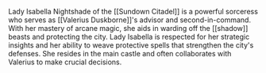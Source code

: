 Lady Isabella Nightshade of the [[Sundown Citadel]] is a powerful sorceress who serves as [[Valerius Duskborne]]'s advisor and second-in-command. With her mastery of arcane magic, she aids in warding off the [[shadow]] beasts and protecting the city. Lady Isabella is respected for her strategic insights and her ability to weave protective spells that strengthen the city's defenses. She resides in the main castle and often collaborates with Valerius to make crucial decisions.
